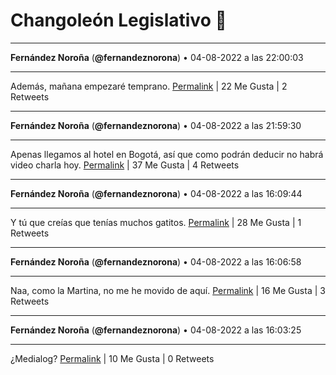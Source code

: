 # Changoleón Legislativo 🙈
*****
**Fernández Noroña** (**@fernandeznorona**) • 04-08-2022 a las 22:00:03
*****
Además, mañana empezaré temprano.
[Permalink](https://twitter.com/fernandeznorona/status/1555433431433199622) | 22 Me Gusta | 2 Retweets
*****
**Fernández Noroña** (**@fernandeznorona**) • 04-08-2022 a las 21:59:30
*****
Apenas llegamos al hotel en Bogotá, así que como podrán deducir no habrá video charla hoy.
[Permalink](https://twitter.com/fernandeznorona/status/1555433295869100032) | 37 Me Gusta | 4 Retweets
*****
**Fernández Noroña** (**@fernandeznorona**) • 04-08-2022 a las 16:09:44
*****
Y tú que creías que tenías muchos gatitos.
[Permalink](https://twitter.com/fernandeznorona/status/1555345273391616000) | 28 Me Gusta | 1 Retweets
*****
**Fernández Noroña** (**@fernandeznorona**) • 04-08-2022 a las 16:06:58
*****
Naa, como la Martina, no me he movido de aquí.
[Permalink](https://twitter.com/fernandeznorona/status/1555344578017992705) | 16 Me Gusta | 3 Retweets
*****
**Fernández Noroña** (**@fernandeznorona**) • 04-08-2022 a las 16:03:25
*****
¿Medialog?
[Permalink](https://twitter.com/fernandeznorona/status/1555343680935952389) | 10 Me Gusta | 0 Retweets